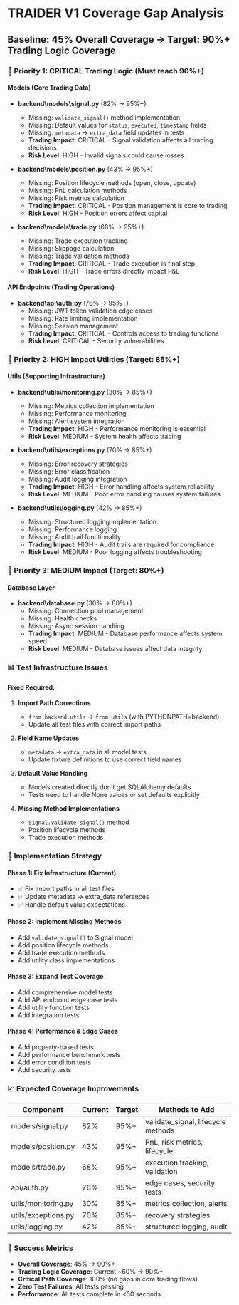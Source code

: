 # TRAIDER V1 Coverage Gap Analysis

## Baseline: 45% Overall Coverage → Target: 90%+ Trading Logic Coverage

### 🎯 Priority 1: CRITICAL Trading Logic (Must reach 90%+)

#### Models (Core Trading Data)

- **backend\models\signal.py** (82% → 95%+)
  - Missing: `validate_signal()` method implementation
  - Missing: Default values for `status`, `executed`, `timestamp` fields
  - Missing: `metadata` → `extra_data` field updates in tests
  - **Trading Impact**: CRITICAL - Signal validation affects all trading decisions
  - **Risk Level**: HIGH - Invalid signals could cause losses

- **backend\models\position.py** (43% → 95%+)
  - Missing: Position lifecycle methods (open, close, update)
  - Missing: PnL calculation methods
  - Missing: Risk metrics calculation
  - **Trading Impact**: CRITICAL - Position management is core to trading
  - **Risk Level**: HIGH - Position errors affect capital

- **backend\models\trade.py** (68% → 95%+)
  - Missing: Trade execution tracking
  - Missing: Slippage calculation
  - Missing: Trade validation methods
  - **Trading Impact**: CRITICAL - Trade execution is final step
  - **Risk Level**: HIGH - Trade errors directly impact P&L

#### API Endpoints (Trading Operations)

- **backend\api\auth.py** (76% → 95%+)
  - Missing: JWT token validation edge cases
  - Missing: Rate limiting implementation
  - Missing: Session management
  - **Trading Impact**: CRITICAL - Controls access to trading functions
  - **Risk Level**: CRITICAL - Security vulnerabilities

### 🎯 Priority 2: HIGH Impact Utilities (Target: 85%+)

#### Utils (Supporting Infrastructure)

- **backend\utils\monitoring.py** (30% → 85%+)
  - Missing: Metrics collection implementation
  - Missing: Performance monitoring
  - Missing: Alert system integration
  - **Trading Impact**: HIGH - Performance monitoring is essential
  - **Risk Level**: MEDIUM - System health affects trading

- **backend\utils\exceptions.py** (70% → 85%+)
  - Missing: Error recovery strategies
  - Missing: Error classification
  - Missing: Audit logging integration
  - **Trading Impact**: HIGH - Error handling affects system reliability
  - **Risk Level**: MEDIUM - Poor error handling causes system failures

- **backend\utils\logging.py** (42% → 85%+)
  - Missing: Structured logging implementation
  - Missing: Performance logging
  - Missing: Audit trail functionality
  - **Trading Impact**: HIGH - Audit trails are required for compliance
  - **Risk Level**: MEDIUM - Poor logging affects troubleshooting

### 🎯 Priority 3: MEDIUM Impact (Target: 80%+)

#### Database Layer

- **backend\database.py** (30% → 80%+)
  - Missing: Connection pool management
  - Missing: Health checks
  - Missing: Async session handling
  - **Trading Impact**: MEDIUM - Database performance affects system speed
  - **Risk Level**: MEDIUM - Database issues affect data integrity

### 📊 Test Infrastructure Issues

#### Fixed Required:

1. **Import Path Corrections**
   - `from backend.utils` → `from utils` (with PYTHONPATH=backend)
   - Update all test files with correct import paths

2. **Field Name Updates**
   - `metadata` → `extra_data` in all model tests
   - Update fixture definitions to use correct field names

3. **Default Value Handling**
   - Models created directly don't get SQLAlchemy defaults
   - Tests need to handle None values or set defaults explicitly

4. **Missing Method Implementations**
   - `Signal.validate_signal()` method
   - Position lifecycle methods
   - Trade execution methods

### 🚀 Implementation Strategy

#### Phase 1: Fix Infrastructure (Current)

- ✅ Fix import paths in all test files
- ✅ Update metadata → extra_data references
- ✅ Handle default value expectations

#### Phase 2: Implement Missing Methods

- Add `validate_signal()` to Signal model
- Add position lifecycle methods
- Add trade execution methods
- Add utility class implementations

#### Phase 3: Expand Test Coverage

- Add comprehensive model tests
- Add API endpoint edge case tests
- Add utility function tests
- Add integration tests

#### Phase 4: Performance & Edge Cases

- Add property-based tests
- Add performance benchmark tests
- Add error condition tests
- Add security tests

### 📈 Expected Coverage Improvements

| Component           | Current | Target | Methods to Add                     |
| ------------------- | ------- | ------ | ---------------------------------- |
| models/signal.py    | 82%     | 95%+   | validate_signal, lifecycle methods |
| models/position.py  | 43%     | 95%+   | PnL, risk metrics, lifecycle       |
| models/trade.py     | 68%     | 95%+   | execution tracking, validation     |
| api/auth.py         | 76%     | 95%+   | edge cases, security tests         |
| utils/monitoring.py | 30%     | 85%+   | metrics collection, alerts         |
| utils/exceptions.py | 70%     | 85%+   | recovery strategies                |
| utils/logging.py    | 42%     | 85%+   | structured logging, audit          |

### 🎯 Success Metrics

- **Overall Coverage**: 45% → 90%+
- **Trading Logic Coverage**: Current ~60% → 90%+
- **Critical Path Coverage**: 100% (no gaps in core trading flows)
- **Zero Test Failures**: All tests passing
- **Performance**: All tests complete in <60 seconds
